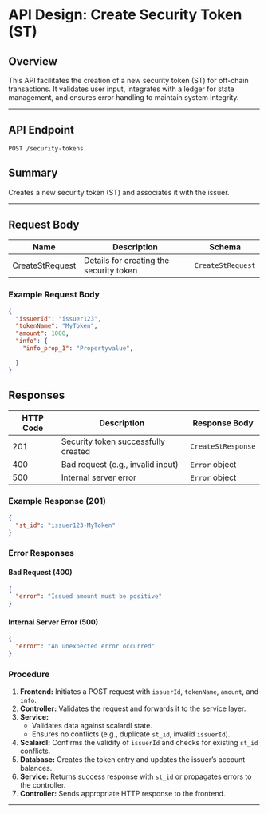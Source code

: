 # API Design: Create Security Token (ST)

## Overview
This API facilitates the creation of a new security token (ST) for off-chain transactions. It validates user input, integrates with a ledger for state management, and ensures error handling to maintain system integrity.

---

## **API Endpoint**
`POST /security-tokens`

## **Summary**
Creates a new security token (ST) and associates it with the issuer.

---

## **Request Body**

| Name             | Description                              | Schema               |
|------------------|------------------------------------------|----------------------|
| CreateStRequest  | Details for creating the security token | `CreateStRequest`   |

### **Example Request Body**

```json
{
  "issuerId": "issuer123",
  "tokenName": "MyToken",
  "amount": 1000,
  "info": {
    "info_prop_1": "Propertyvalue",

  }
}
```

## **Responses**

| HTTP Code | Description                                  | Response Body           |
|-----------|----------------------------------------------|-------------------------|
| 201       | Security token successfully created          | `CreateStResponse`      |
| 400       | Bad request (e.g., invalid input)            | `Error` object          |
| 500       | Internal server error                        | `Error` object          |

### **Example Response (201)**

```json
{
  "st_id": "issuer123-MyToken"
}
```

### **Error Responses**

#### **Bad Request (400)**
```json
{
  "error": "Issued amount must be positive"
}
```

#### **Internal Server Error (500)**
```json
{
  "error": "An unexpected error occurred"
}
```

### **Procedure**
1. **Frontend:** Initiates a POST request with `issuerId`, `tokenName`, `amount`, and `info`.
2. **Controller:** Validates the request and forwards it to the service layer.
3. **Service:**
   - Validates data against scalardl state.
   - Ensures no conflicts (e.g., duplicate `st_id`, invalid `issuerId`).
4. **Scalardl:** Confirms the validity of `issuerId` and checks for existing `st_id` conflicts.
5. **Database:** Creates the token entry and updates the issuer’s account balances.
6. **Service:** Returns success response with `st_id` or propagates errors to the controller.
7. **Controller:** Sends appropriate HTTP response to the frontend.

---

